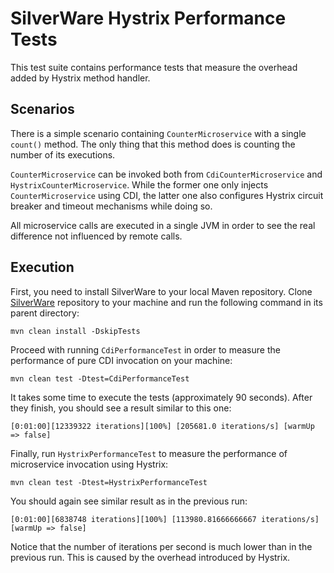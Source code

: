 # SilverWare Hystrix Performance Tests

This test suite contains performance tests that measure the overhead added by Hystrix method handler.

## Scenarios

There is a simple scenario containing `CounterMicroservice` with a single `count()` method.
The only thing that this method does is counting the number of its executions.

`CounterMicroservice` can be invoked both from `CdiCounterMicroservice` and `HystrixCounterMicroservice`.
While the former one only injects `CounterMicroservice` using CDI, the latter one also configures Hystrix circuit breaker and timeout mechanisms while doing so.

All microservice calls are executed in a single JVM in order to see the real difference not influenced by remote calls.

## Execution

First, you need to install SilverWare to your local Maven repository. Clone [SilverWare](https://github.com/SilverThings/SilverWare) repository to your machine and run the following command in its parent directory:

```
mvn clean install -DskipTests
```

Proceed with running `CdiPerformanceTest` in order to measure the performance of pure CDI invocation on your machine:

```
mvn clean test -Dtest=CdiPerformanceTest
```

It takes some time to execute the tests (approximately 90 seconds). After they finish, you should see a result similar to this one:

```
[0:01:00][12339322 iterations][100%] [205681.0 iterations/s] [warmUp => false]
```

Finally, run `HystrixPerformanceTest` to measure the performance of microservice invocation using Hystrix:

```
mvn clean test -Dtest=HystrixPerformanceTest
```

You should again see similar result as in the previous run:

```
[0:01:00][6838748 iterations][100%] [113980.81666666667 iterations/s] [warmUp => false]

```
 
Notice that the number of iterations per second is much lower than in the previous run.
This is caused by the overhead introduced by Hystrix.